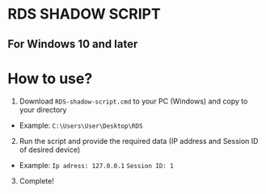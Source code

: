 # RDS SHADOW SCRIPT
## For Windows 10 and later

# How to use?
1. Download `RDS-shadow-script.cmd` to your PC (Windows) and copy to your directory
- Example: `C:\Users\User\Desktop\RDS`
2. Run the script and provide the required data (IP address and Session ID of desired device)
- Example: `Ip adress: 127.0.0.1` `Session ID: 1`
3. Complete!

